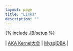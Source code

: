 ```yaml
---
layout: page
title: "Links"
description: ""
---
```

{% include JB/setup %}

| [AKA Kernel大会](http://www.ckernel.org/) | [MysqlDBA](http://mysqldba.cn) |

